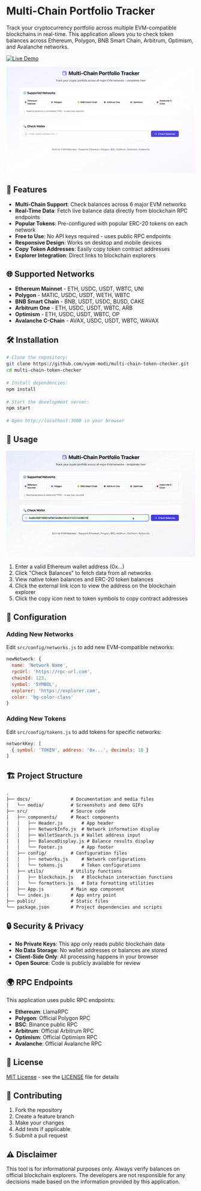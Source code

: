 # Multi-Chain Portfolio Tracker

Track your cryptocurrency portfolio across multiple EVM-compatible blockchains in real-time. This application allows you to check token balances across Ethereum, Polygon, BNB Smart Chain, Arbitrum, Optimism, and Avalanche networks.

[![Live Demo](https://img.shields.io/badge/View%20Live-Demo-brightgreen?style=for-the-badge)](https://multi-chain-token-checker.vyommodi-3.workers.dev)

![App Screenshot](./docs/media/app-screenshot.png)

## 🚀 Features

- **Multi-Chain Support**: Check balances across 6 major EVM networks
- **Real-Time Data**: Fetch live balance data directly from blockchain RPC endpoints
- **Popular Tokens**: Pre-configured with popular ERC-20 tokens on each network
- **Free to Use**: No API keys required - uses public RPC endpoints
- **Responsive Design**: Works on desktop and mobile devices
- **Copy Token Addresses**: Easily copy token contract addresses
- **Explorer Integration**: Direct links to blockchain explorers

## 🌐 Supported Networks

- **Ethereum Mainnet** - ETH, USDC, USDT, WBTC, UNI
- **Polygon** - MATIC, USDC, USDT, WETH, WBTC
- **BNB Smart Chain** - BNB, USDT, USDC, BUSD, CAKE
- **Arbitrum One** - ETH, USDC, USDT, WBTC, ARB
- **Optimism** - ETH, USDC, USDT, WBTC, OP
- **Avalanche C-Chain** - AVAX, USDC, USDT, WBTC, WAVAX

## 🛠️ Installation

```bash
# Clone the repository:
git clone https://github.com/vyom-modi/multi-chain-token-checker.git
cd multi-chain-token-checker

# Install dependencies:
npm install

# Start the development server:
npm start

# Open http://localhost:3000 in your browser
```

## 📖 Usage

![Usage Demo](./docs/media/usage-demo.gif)

1. Enter a valid Ethereum wallet address (0x...)
2. Click "Check Balances" to fetch data from all networks
3. View native token balances and ERC-20 token balances
4. Click the external link icon to view the address on the blockchain explorer
5. Click the copy icon next to token symbols to copy contract addresses

## 🔧 Configuration

### Adding New Networks
Edit `src/config/networks.js` to add new EVM-compatible networks:

```javascript
newNetwork: {
  name: 'Network Name',
  rpcUrl: 'https://rpc-url.com',
  chainId: 123,
  symbol: 'SYMBOL',
  explorer: 'https://explorer.com',
  color: 'bg-color-class'
}
```

### Adding New Tokens
Edit `src/config/tokens.js` to add tokens for specific networks:

```javascript
networkKey: [
  { symbol: 'TOKEN', address: '0x...', decimals: 18 }
]
```

## 🏗️ Project Structure

```
.
├── docs/               # Documentation and media files
│   └── media/          # Screenshots and demo GIFs
├── src/                # Source code
│   ├── components/     # React components
│   │   ├── Header.js       # App header
│   │   ├── NetworkInfo.js  # Network information display
│   │   ├── WalletSearch.js # Wallet address input
│   │   ├── BalanceDisplay.js # Balance results display
│   │   └── Footer.js       # App footer
│   ├── config/         # Configuration files
│   │   ├── networks.js     # Network configurations
│   │   └── tokens.js       # Token configurations
│   ├── utils/          # Utility functions
│   │   ├── blockchain.js   # Blockchain interaction functions
│   │   └── formatters.js   # Data formatting utilities
│   ├── App.js          # Main app component
│   └── index.js        # App entry point
├── public/             # Static files
└── package.json        # Project dependencies and scripts
```

## 🔒 Security & Privacy

- **No Private Keys**: This app only reads public blockchain data
- **No Data Storage**: No wallet addresses or balances are stored
- **Client-Side Only**: All processing happens in your browser
- **Open Source**: Code is publicly available for review

## 🌍 RPC Endpoints

This application uses public RPC endpoints:

- **Ethereum**: LlamaRPC
- **Polygon**: Official Polygon RPC
- **BSC**: Binance public RPC
- **Arbitrum**: Official Arbitrum RPC
- **Optimism**: Official Optimism RPC
- **Avalanche**: Official Avalanche RPC

## 📝 License

[MIT License](LICENSE) - see the [LICENSE](LICENSE) file for details

## 🤝 Contributing

1. Fork the repository
2. Create a feature branch
3. Make your changes
4. Add tests if applicable
5. Submit a pull request

## ⚠️ Disclaimer

This tool is for informational purposes only. Always verify balances on official blockchain explorers. The developers are not responsible for any decisions made based on the information provided by this application.
